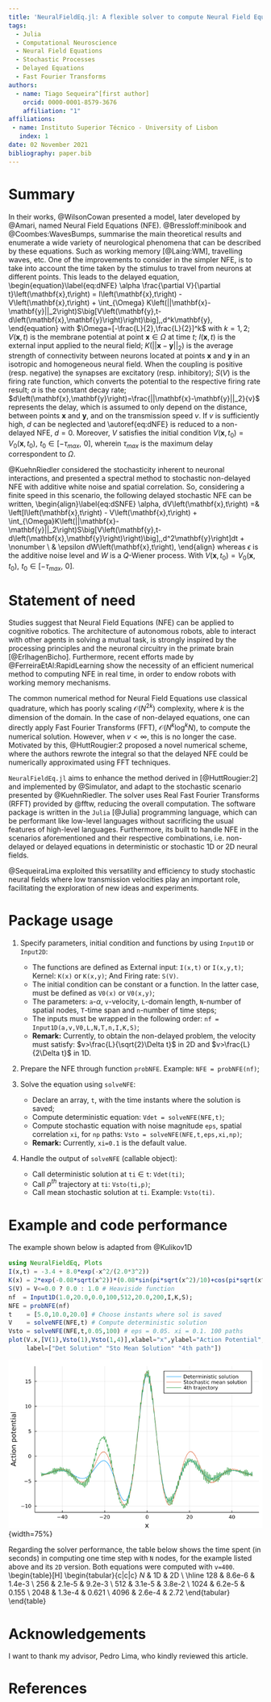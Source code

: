 ```yaml
---
title: 'NeuralFieldEq.jl: A flexible solver to compute Neural Field Equations in several scenarios'
tags:
  - Julia
  - Computational Neuroscience
  - Neural Field Equations
  - Stochastic Processes
  - Delayed Equations
  - Fast Fourier Transforms
authors:
  - name: Tiago Sequeira^[first author]
    orcid: 0000-0001-8579-3676
    affiliation: "1"
affiliations:
 - name: Instituto Superior Técnico - University of Lisbon
   index: 1
date: 02 November 2021
bibliography: paper.bib
---
```


# Summary

In their works, @WilsonCowan presented a model, later developed by @Amari, named Neural Field Equations (NFE). @Bressloff:minibook and @Coombes:WavesBumps, summarise the main theoretical results and enumerate a wide variety of neurological phenomena that can be described by these equations. Such as working memory [@Laing:WM], travelling waves, etc. One of the improvements to consider in the simpler NFE, is to take into account the time taken by the stimulus to travel from neurons at different points. This leads to the delayed equation,
\begin{equation}\label{eq:dNFE}
  \alpha \frac{\partial V}{\partial t}\left(\mathbf{x},t\right) = I\left(\mathbf{x},t\right) - V\left(\mathbf{x},t\right) + \int_{\Omega} K\left(||\mathbf{x}-\mathbf{y}||_2\right)S\big[V\left(\mathbf{y},t-d\left(\mathbf{x},\mathbf{y}\right)\right)\big]\,\,d^k\mathbf{y},
\end{equation}
with $\Omega=[-\frac{L}{2},\frac{L}{2}]^k$ with $k=1,2$; $V(\mathbf{x},t)$ is the membrane potential at point $\mathbf{x} \in \Omega$ at time $t$; $I(\mathbf{x},t)$ is the external input applied to the neural field; $K\left(||\mathbf{x}-\mathbf{y}||_2\right)$ is the average strength of connectivity between neurons located at points $\mathbf{x}$ and $\mathbf{y}$ in an isotropic and homogeneous neural field. When the coupling is positive (resp. negative) the synapses are excitatory (resp. inhibitory); $S(V)$ is the firing rate function, which converts the potential to the respective firing rate result; $\alpha$ is the constant decay rate; $d\left(\mathbf{x},\mathbf{y}\right)=\frac{||\mathbf{x}-\mathbf{y}||_2}{v}$ represents the delay, which is assumed to only depend on the distance, between points $\mathbf{x}$ and $\mathbf{y}$, and on the transmission speed $v$. If $v$ is sufficiently high, $d$ can be neglected and \autoref{eq:dNFE} is reduced to a non-delayed NFE, $d=0$. Moreover, $V$ satisfies the initial condition $V(\mathbf{x},t_0)=V_0(\mathbf{x},t_0),\,\,t_0\in\left[-\tau_{max},\,\,0\right]$, wherein $\tau_{max}$ is the maximum delay correspondent to $\Omega$.

@KuehnRiedler considered the stochasticity inherent to neuronal interactions, and presented a spectral method to stochastic non-delayed NFE with additive white noise and spatial correlation. So, considering a finite speed in this scenario, the following delayed stochastic NFE can be written,
\begin{align}\label{eq:dSNFE}
    \alpha\, dV\left(\mathbf{x},t\right) =& \left[I\left(\mathbf{x},t\right) - V\left(\mathbf{x},t\right) + \int_{\Omega}K\left(||\mathbf{x}-\mathbf{y}||_2\right)S\big[V\left(\mathbf{y},t-d\left(\mathbf{x},\mathbf{y}\right)\right)\big]\,\,d^2\mathbf{y}\right]dt + \nonumber \\
    & \epsilon dW\left(\mathbf{x},t\right),
\end{align}
whereas $\epsilon$ is the additive noise level and $W$ is a $Q$-Wiener process. With $V(\mathbf{x},t_0)=V_0(\mathbf{x},t_0),\,\,t_0\in\left[-\tau_{max},\,\,0\right]$.

# Statement of need

Studies suggest that Neural Field Equations (NFE) can be applied to cognitive robotics. The architecture of autonomous robots, able to interact with other agents in solving a mutual task, is strongly inspired by the processing principles and the neuronal circuitry in the primate brain [@ErlhagenBicho]. Furthermore, recent efforts made by @FerreiraEtAl:RapidLearning show the necessity of an efficient numerical method to computing NFE in real time, in order to endow robots with working memory mechanisms.

The common numerical method for Neural Field Equations use classical quadrature, which has poorly scaling $\mathcal{O}\left(N^{2k}\right)$ complexity, where $k$ is the dimension of the domain. In the case of non-delayed equations, one can directly apply Fast Fourier Transforms (FFT), $\mathcal{O}\left(N^k\log^k N\right)$, to compute the numerical solution. However, when $v<\infty$, this is no longer the case. Motivated by this, @HuttRougier:2 proposed a novel numerical scheme, where the authors rewrote the integral so that the delayed NFE could be numerically approximated using FFT techniques.

`NeuralFieldEq.jl` aims to enhance the method derived in [@HuttRougier:2] and implemented by @Simulator, and adapt to the stochastic scenario presented by @KuehnRiedler. The solver uses Real Fast Fourier Transforms (RFFT) provided by @fftw, reducing the overall computation. The software package is written in the `Julia` [@Julia] programming language, which can be performant like low-level languages without sacrificing the usual features of high-level languages. Furthermore, its built to handle NFE in the scenarios aforementioned and their respective combinations, i.e. non-delayed or delayed equations in deterministic or stochastic 1D or 2D neural fields.

@SequeiraLima exploited this versatility and efficiency to study stochastic neural fields where low transmission velocities play an important role, facilitating the exploration of new ideas and experiments.

# Package usage

1. Specify parameters, initial condition and functions by using `Input1D` or `Input2D`:
    - The functions are defined as External input: `I(x,t)` or `I(x,y,t)`; Kernel: `K(x)` or `K(x,y)`; And Firing rate: `S(V)`.
    - The initial condition can be constant or a function. In the latter case, must be defined as `V0(x)` or `V0(x,y)`;
    - The parameters: `a`-$\alpha$, `v`-velocity, `L`-domain length, `N`-number of spatial nodes, `T`-time span and `n`-number of time steps;
    - The inputs must be wrapped in the following order: `nf = Input1D(a,v,V0,L,N,T,n,I,K,S)`;
    - **Remark:** Currently, to obtain the non-delayed problem, the velocity must satisfy: $v>\frac{L}{\sqrt{2}\Delta t}$ in 2D and $v>\frac{L}{2\Delta t}$ in 1D.

2. Prepare the NFE through function `probNFE`. Example: `NFE = probNFE(nf)`;

3. Solve the equation using `solveNFE`:
    - Declare an array, `t`, with the time instants where the solution is saved;
    - Compute deterministic equation: `Vdet = solveNFE(NFE,t)`;
    - Compute stochastic equation with noise magnitude `eps`, spatial correlation `xi`, for `np` paths: `Vsto = solveNFE(NFE,t,eps,xi,np)`;
    - **Remark:** Currently, `xi=0.1` is the default value.

4. Handle the output of `solveNFE` (callable object):
    - Call deterministic solution at `ti` $\in$ `t`: `Vdet(ti)`;
    - Call $p^{th}$ trajectory at `ti`: `Vsto(ti,p)`;
    - Call mean stochastic solution at `ti`. Example: `Vsto(ti)`.

# Example and code performance

The example shown below is adapted from @Kulikov1D
```julia
using NeuralFieldEq, Plots
I(x,t) = -3.4 + 8.0*exp(-x^2/(2.0*3^2))
K(x) = 2*exp(-0.08*sqrt(x^2))*(0.08*sin(pi*sqrt(x^2)/10)+cos(pi*sqrt(x^2)/10))
S(V) = V<=0.0 ? 0.0 : 1.0 # Heaviside function
nf  = Input1D(1.0,20.0,0.0,100,512,20.0,200,I,K,S);
NFE = probNFE(nf)
t    = [5.0,10.0,20.0] # Choose instants where sol is saved
V    = solveNFE(NFE,t) # Compute deterministic solution
Vsto = solveNFE(NFE,t,0.05,100) # eps = 0.05. xi = 0.1. 100 paths
plot(V.x,[V(1),Vsto(1),Vsto(1,4)],xlabel="x",ylabel="Action Potential",
     label=["Det Solution" "Sto Mean Solution" "4th path"])
```
![Caption for example figure.\label{fig:example}](plots1D.png){width=75%}

Regarding the solver performance, the table below shows the time spent (in seconds) in computing one time step with `N` nodes, for the example listed above and its `2D` version. Both equations were computed with `v=400`.
\begin{table}[H]
\begin{tabular}{c|c|c}
$N$  & 1D     & 2D     \\ \hline
128  & 8.6e-6 & 1.4e-3 \\
256  & 2.1e-5 & 9.2e-3 \\
512  & 3.1e-5 & 3.8e-2 \\
1024 & 6.2e-5 & 0.155  \\
2048 & 1.3e-4 & 0.621  \\
4096 & 2.6e-4 & 2.72
\end{tabular}
\end{table}

# Acknowledgements

I want to thank my advisor, Pedro Lima, who kindly reviewed this article.

# References
